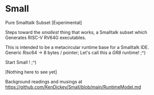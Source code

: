 # Small
Pure Smalltalk Subset [Experimental]

Steps toward the _smallest_ thing that works, a Smalltalk subset which Generates RISC-V RV64G executables.

This is intended to be a metacircular runtime base for a Smalltalk IDE.
Generic Risc64 -> 8 bytes / pointer; Let's call this a _GR8_ runtime!  ;^)

Start Small !  ;^)


[Nothing here to see yet]

Background readings and musings at
https://github.com/KenDickey/Small/blob/main/RuntimeModel.md
